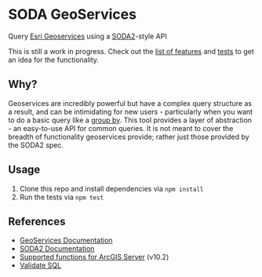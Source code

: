 # SODA GeoServices
Query [Esri Geoservices](http://geoservices.github.io/) using a [SODA2](https://dev.socrata.com/docs/queries/)-style API

This is still a work in progress. Check out the [list of features](https://github.com/timwis/soda-geoservices/issues/1) and 
[tests](test/soda-geoservices.js) to get an idea for the functionality.

## Why?
Geoservices are incredibly powerful but have a complex query structure as a result, and
can be intimidating for new users - particularly when you want to do a basic query
like a [group by](http://geoservices.github.io/query.html#aggregation-statistics).
This tool provides a layer of abstraction - an easy-to-use API for common queries.
It is not meant to cover the breadth of functionality geoservices provide; rather just
those provided by the SODA2 spec. 

## Usage
1. Clone this repo and install dependencies via `npm install`
2. Run the tests via `npm test`

## References
* [GeoServices Documentation](http://resources.arcgis.com/en/help/arcgis-rest-api/index.html#/Query_Map_Service_Layer/02r3000000p1000000/)
* [SODA2 Documentation](https://dev.socrata.com/docs/queries/)
* [Supported functions for ArcGIS Server](http://resources.arcgis.com/en/help/main/10.2/index.html#//015400000686000000) (v10.2)
* [Validate SQL](https://services.arcgis.com/fLeGjb7u4uXqeF9q/arcgis/rest/services/APPEALS_LIRB/FeatureServer/0/validateSQL)